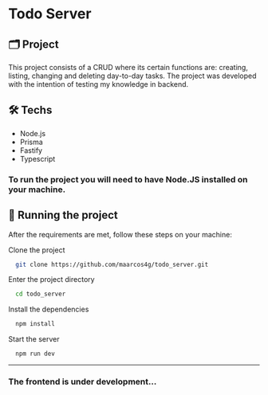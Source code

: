 # Todo Server

## 🗂 Project

This project consists of a CRUD where its certain functions are: creating, listing, changing and deleting day-to-day tasks. The project was developed with the intention of testing my knowledge in backend.

## 🛠 Techs

- Node.js
- Prisma
- Fastify
- Typescript

### To run the project you will need to have Node.JS installed on your machine.

## 🚀 Running the project
After the requirements are met, follow these steps on your machine:

Clone the project
```bash
  git clone https://github.com/maarcos4g/todo_server.git
```

Enter the project directory
```bash
  cd todo_server
```

Install the dependencies
```bash
  npm install
```

Start the server
```bash
  npm run dev
```
<hr>

### The frontend is under development...